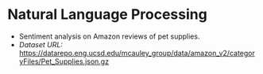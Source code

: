 # Natural Language Processing
- Sentiment analysis on Amazon reviews of pet supplies.
- *Dataset URL:* https://datarepo.eng.ucsd.edu/mcauley_group/data/amazon_v2/categoryFiles/Pet_Supplies.json.gz 